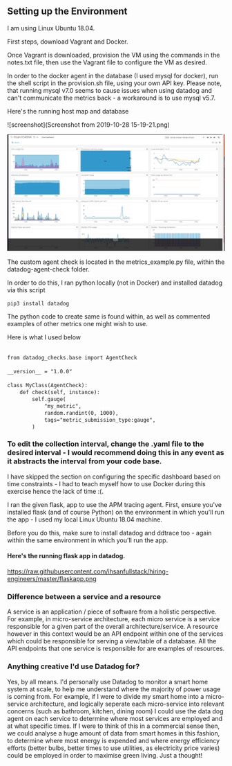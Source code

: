 ## Setting up the Environment 

I am using Linux Ubuntu 18.04. 

First steps, download Vagrant and Docker. 

Once Vagrant is downloaded, provision the VM using the commands in the notes.txt file, then use the Vagrant file to configure the VM as desired. 

In order to the docker agent in the database (I used mysql for docker), run the shell script in the provision.sh file, using your own API key. Please note, that running mysql v7.0 seems to cause issues when using datadog and can't communicate the metrics back - a workaround is to use mysql v5.7.

Here's the running host map and database


 ![screenshot](Screenshot from 2019-10-28 15-19-21.png)
 
 ![my_sql](mysql.png)

The custom agent check is located in the metrics_example.py file, within the datadog-agent-check folder. 

In order to do this, I ran python locally (not in Docker) and installed datadog via this script

```
pip3 install datadog
```

The python code to create same is found within, as well as commented examples of other metrics one might wish to use. 

Here is what I used below

```import random

from datadog_checks.base import AgentCheck

__version__ = "1.0.0"

class MyClass(AgentCheck):
    def check(self, instance):
        self.gauge(
            "my_metric",
            random.randint(0, 1000),
            tags="metric_submission_type:gauge",
        )
``` 
        
### To edit the collection interval, change the .yaml file to the desired interval - I would recommend doing this in any event as it abstracts the interval from your code base.


I have skipped the section on configuring the specific dashboard based on time constraints - I had to teach myself how to use Docker during this exercise hence the lack of time :(. 

I ran the given flask, app to use the APM tracing agent. First, ensure you've installed flask (and of course Python) on the environment in which you'll run the app - I used my local Linux Ubuntu 18.04 machine. 

Before you do this, make sure to install datadog and ddtrace too - again within the same environment in which you'll run the app. 

#### Here's the running flask app in datadog. 

https://raw.githubusercontent.com/ihsanfullstack/hiring-engineers/master/flaskapp.png

### Difference between a service and a resource

A service is an application / piece of software from a holistic perspective. For example, in micro-service architecture, each micro service is a service responsible for a given part of the overall architecture/service. A resource however in this context would be an API endpoint within one of the services which could be responsible for serving a view/table of a database. All the API endpoints that one service is responsible for are examples of resources. 


### Anything creative I'd use Datadog for? 

Yes, by all means. I'd personally use Datadog to monitor a smart home system at scale, to help me understand where the majority of power usage is coming from. For example, if I were to divide my smart home into a micro-service architecture, and logically seperate each micro-service into relevant concerns (such as bathroom, kitchen, dining room) I could use the data dog agent on each service to determine where most services are employed and at what specific times. If I were to think of this in a commercial sense then, we could analyse a huge amount of data from smart homes in this fashion, to determine where most energy is expended and where energy efficiency efforts (better bulbs, better times to use utilities, as electricity price varies) could be employed in order to maximise green living. Just a thought! 






